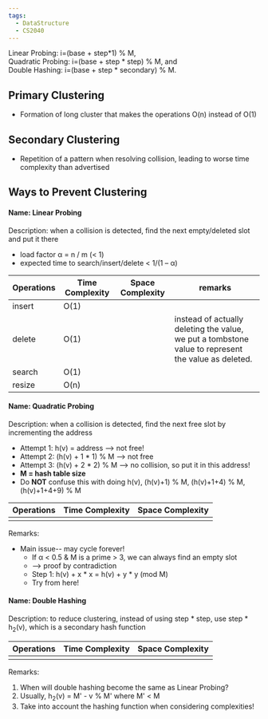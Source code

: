 ```yaml
---
tags:
  - DataStructure
  - CS2040
---
```

Linear Probing: i=(base + step*1) % M,  
Quadratic Probing: i=(base + step * step) % M, and  
Double Hashing: i=(base + step * secondary) % M.

## Primary Clustering

- Formation of long cluster that makes the operations O(n) instead of O(1)
## Secondary Clustering

- Repetition of a pattern when resolving collision, leading to worse time complexity than advertised

## Ways to Prevent Clustering

#### Name: Linear Probing

Description: when a collision is detected, find the next empty/deleted slot and put it there
* load factor α = n / m (< 1)
* expected time to search/insert/delete < 1/(1 – α)

| Operations | Time Complexity | Space Complexity | remarks                                                                                             |
| ---------- | --------------- | ---------------- | --------------------------------------------------------------------------------------------------- |
| insert     | O(1)            |                  |                                                                                                     |
| delete     | O(1)            |                  | instead of actually deleting the value, we put a tombstone value to represent the value as deleted. |
| search     | O(1)            |                  |                                                                                                     |
| resize     | O(n)            |                  |                                                                                                     |

#### Name: Quadratic Probing

Description: when a collision is detected, find the next free slot by incrementing the address
* Attempt 1: h(v) = address --> not free!
* Attempt 2: (h(v) + 1 * 1) % M --> not free
* Attempt 3: (h(v) + 2 * 2) % M --> no collision, so put it in this address!
* **M = hash table size**
* Do **NOT** confuse this with doing h(v), (h(v)+1) % M, (h(v)+1+4) % M, (h(v)+1+4+9) % M

| Operations | Time Complexity | Space Complexity |
| ---------- | --------------- | ---------------- |
|            |                 |                  |

Remarks:
* Main issue-- may cycle forever!
	* If α < 0.5 & M is a prime > 3, we can always find an empty slot
	* --> proof by contradiction
	* Step 1: h(v) + x * x = h(v) + y * y (mod M)
	* Try from here!

#### Name: Double Hashing

Description: to reduce clustering, instead of using step * step, use step * h<sub>2</sub>(v), which is a secondary hash function

| Operations | Time Complexity | Space Complexity |
| ---------- | --------------- | ---------------- |
|            |                 |                  |

Remarks:
1. When will double hashing become the same as Linear Probing?
2. Usually, h<sub>2</sub>(v) = M' - v % M' where M' < M
3. Take into account the hashing function when considering complexities!